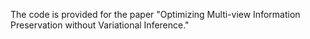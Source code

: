 The code is provided for the paper "Optimizing Multi-view Information Preservation without Variational Inference."

